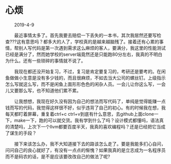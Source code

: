 # 心烦

&emsp;&emsp;2019-4-9

&emsp;&emsp;最近事情太多了。首先我要去赔偿一下丢失的一本书，其次我居然还要写检查???这有意思吗？都多大的人了，学校真的是越来越脑残了。接着还有心累的事情，帮别人写代码是第一次遇到需求这么麻烦的客人，要满分，我这里的性能测试已经是满分了，然而她学校的server端竟然还是只能跑80分左右，我真的不明白为什么。还有一些琐碎的事情就不说了。

&emsp;&emsp;我现在都还没开始复习，不过，复习是肯定要复习的，考研还是要考的。在闲鱼做做小生意是没有多少钱的，而且很麻烦，不如去当大公司的螺丝钉。上级指示怎么写就这么写，而不是闲鱼上面形形色色的闲杂人员。一会儿让你这么写，一会儿又要那么写，也不知道他们累不累。

&emsp;&emsp;让我想想，我现在好久没有因为自己的想法而写代码了，单纯是觉得能赚一点钱而写的代码，我觉得这样很不好，似乎违背了自己的初心。有的时候我在想，我每天都盯着屏幕，重复着ctrl+c ctrl+v到底有什么意思，去github上面clone一下，make一下，跑的可以就交货。我有学到什么了吗？设计模式都懂吗，语法真的清楚吗，上次下一个llvm都要百度半天，我真的喜欢编程吗？还是已经把它当成了谋生的手段？

&emsp;&emsp;接下来该怎么办，我不大知道接下去的路该怎么走了。要是我能多扪心自问，问问自己的良心就好了，有没有一点点的惭愧？如果我真的是立志成为一名程序员而不是码农的话，是不是应该要改改自己的做法了呢?